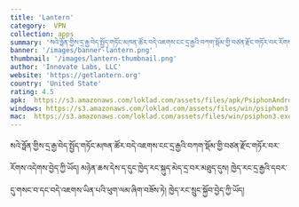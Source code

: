 ```yaml
---
title: 'Lantern'
category:  VPN
collection: apps
summary: 'སའེ་ཧྥོན་གྱིས་དྲ་རྒྱ་བེད་སྤྱོད་གཏོང་མཁན་ཚོར་བདེ་འཇགས་ངང་དྲ་རྒྱའི་བཀག་སྡོམ་གྱི་བཙན་རྫོང་གཏོར་བར་རོགས་འདེགས་བྱེད་ཀྱི་ཡོད། མཉེན་ཆས་དེས་ད་དུང་ཁྱེད་རང་སྐུད་མེད་དྲ་བར་མཐུད་དུས། ཁྱེད་རང་དྲ་རྒྱའི་དབར་དུ་གསང་བ་དང་བདེ་འཇགས་ཡིན་པའི་ཕུག་ལམ་ཞིག་བཟོས་ཏེ། ཁྱེད་རང་སྲུང་སྐྱོབ་བྱེད་ཀྱི་ཡོད།'
banner: '/images/banner-lantern.png'
thumbnail: '/images/lantern-thumbnail.png'
author: 'Innovate Labs, LLC'
website: 'https://getlantern.org'
country: 'United State'
rating: 4.5
apk:  https://s3.amazonaws.com/loklad.com/assets/files/apk/PsiphonAndroid.apk
windows: https://s3.amazonaws.com/loklad.com/assets/files/win/psiphon3.exe
mac:  https://s3.amazonaws.com/loklad.com/assets/files/win/psiphon3.exe
---
```


སའེ་ཧྥོན་གྱིས་དྲ་རྒྱ་བེད་སྤྱོད་གཏོང་མཁན་ཚོར་བདེ་འཇགས་ངང་དྲ་རྒྱའི་བཀག་སྡོམ་གྱི་བཙན་རྫོང་གཏོར་བར་རོགས་འདེགས་བྱེད་ཀྱི་ཡོད། མཉེན་ཆས་དེས་ད་དུང་ཁྱེད་རང་སྐུད་མེད་དྲ་བར་མཐུད་དུས། ཁྱེད་རང་དྲ་རྒྱའི་དབར་དུ་གསང་བ་དང་བདེ་འཇགས་ཡིན་པའི་ཕུག་ལམ་ཞིག་བཟོས་ཏེ། ཁྱེད་རང་སྲུང་སྐྱོབ་བྱེད་ཀྱི་ཡོད།
